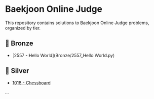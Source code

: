 # Baekjoon Online Judge

This repository contains solutions to Baekjoon Online Judge problems, organized by tier.

## 🥉 Bronze
- [2557 - Hello World](Bronze/2557_Hello World.py)

## 🥈 Silver
- [1018 - Chessboard](silver/1018_Chessboard.py)

...
